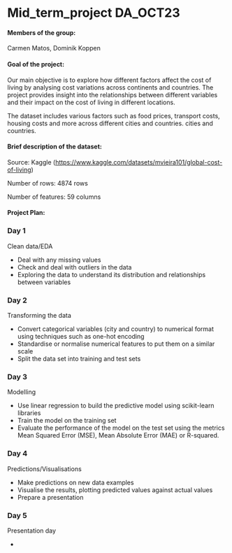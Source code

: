 # Mid_term_project DA_OCT23

#### Members of the group:
Carmen Matos, 
Dominik Koppen

#### Goal of the project:

Our main objective is to explore how different factors affect the cost of living by analysing cost variations across continents and countries. 
The project provides insight into the relationships between different variables and their impact on the cost of living in different locations.

The dataset includes various factors such as food prices, transport costs, housing costs and more across different cities and countries. 
cities and countries. 


#### Brief description of the dataset:

Source: Kaggle (https://www.kaggle.com/datasets/mvieira101/global-cost-of-living)

Number of rows: 4874 rows

Number of features: 59 columns

#### Project Plan:

### Day 1
Clean data/EDA
- Deal with any missing values
- Check and deal with outliers in the data
- Exploring the data to understand its distribution and relationships between variables

### Day 2
Transforming the data
- Convert categorical variables (city and country) to numerical format using techniques such as one-hot encoding
- Standardise or normalise numerical features to put them on a similar scale
- Split the data set into training and test sets

### Day 3 
Modelling
- Use linear regression to build the predictive model using scikit-learn libraries
- Train the model on the training set
- Evaluate the performance of the model on the test set using the metrics Mean Squared Error (MSE), Mean Absolute Error (MAE) or R-squared.

### Day 4
Predictions/Visualisations
- Make predictions on new data examples
- Visualise the results, plotting predicted values against actual values
- Prepare a presentation

### Day 5
Presentation day

*
